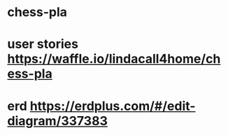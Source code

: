 # chess-pla

# user stories https://waffle.io/lindacall4home/chess-pla

# erd https://erdplus.com/#/edit-diagram/337383
